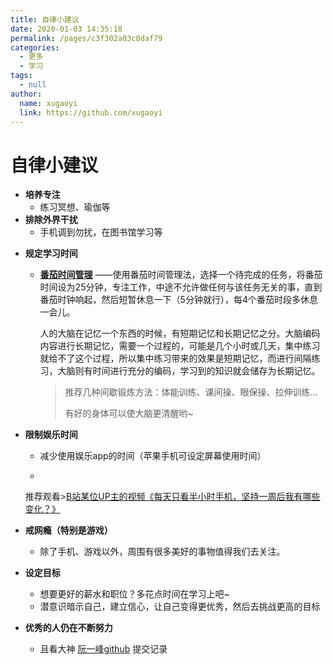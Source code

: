 ```yaml
---
title: 自律小建议
date: 2020-01-03 14:35:18
permalink: /pages/c3f302a03c8daf79
categories: 
  - 更多
  - 学习
tags: 
  - null
author: 
  name: xugaoyi
  link: https://github.com/xugaoyi
---
```


# 自律小建议

- **培养专注**
    - 练习冥想、瑜伽等
- **排除外界干扰**
    - 手机调到勿扰，在图书馆学习等

<!-- more -->

* **规定学习时间**

    * [**番茄时间管理**](https://baike.baidu.com/item/%E7%95%AA%E8%8C%84%E5%B7%A5%E4%BD%9C%E6%B3%95/6353502?fr=aladdin)
      ——使用番茄时间管理法，选择一个待完成的任务，将番茄时间设为25分钟，专注工作，中途不允许做任何与该任务无关的事，直到番茄时钟响起，然后短暂休息一下（5分钟就行），每4个番茄时段多休息一会儿。

      >
      人的大脑在记忆一个东西的时候，有短期记忆和长期记忆之分。大脑编码内容进行长期记忆，需要一个过程的，可能是几个小时或几天，集中练习就给不了这个过程，所以集中练习带来的效果是短期记忆，而进行间隔练习，大脑则有时间进行充分的编码，学习到的知识就会储存为长期记忆。
      >
      >
      >
      > 推荐几种间歇锻炼方法：体能训练、课间操、眼保操、拉伸训练...
      >
      > 有好的身体可以使大脑更清醒哟~

>

* **限制娱乐时间**

    * 减少使用娱乐app的时间（苹果手机可设定屏幕使用时间）

    *
    推荐观看>[B站某位UP主的视频《每天只看半小时手机，坚持一周后我有哪些变化？》](https://www.bilibili.com/video/av47180907)

* **戒网瘾（特别是游戏）**

    * 除了手机、游戏以外，周围有很多美好的事物值得我们去关注。

* **设定目标**
    * 想要更好的薪水和职位？多花点时间在学习上吧~
    * 潜意识暗示自己，建立信心，让自己变得更优秀，然后去挑战更高的目标
* **优秀的人仍在不断努力**

    * 且看大神 [阮一峰github](https://github.com/ruanyf) 提交记录


